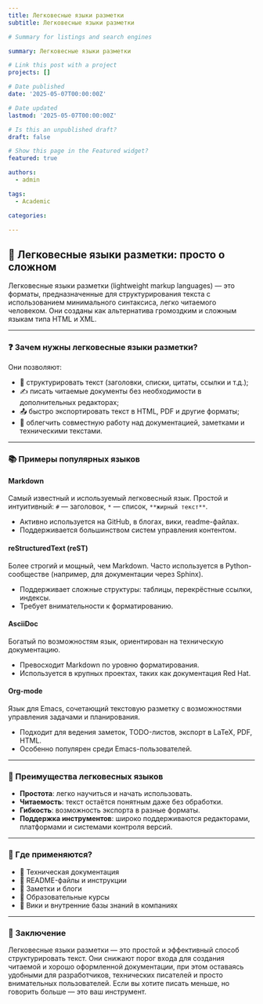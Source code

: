 ```yaml
---
title: Легковесные языки разметки
subtitle: Легковесные языки разметки

# Summary for listings and search engines

summary: Легковесные языки разметки

# Link this post with a project
projects: []

# Date published
date: '2025-05-07T00:00:00Z'

# Date updated
lastmod: '2025-05-07T00:00:00Z'

# Is this an unpublished draft?
draft: false

# Show this page in the Featured widget?
featured: true

authors:
  - admin

tags:
  - Academic

categories:
  
---
```


## 🧩 Легковесные языки разметки: просто о сложном

Легковесные языки разметки (lightweight markup languages) — это форматы, предназначенные для структурирования текста с использованием минимального синтаксиса, легко читаемого человеком. Они созданы как альтернатива громоздким и сложным языкам типа HTML и XML.

---

### ❓ Зачем нужны легковесные языки разметки?

Они позволяют:
- 📄 структурировать текст (заголовки, списки, цитаты, ссылки и т.д.);
- ✍️ писать читаемые документы без необходимости в дополнительных редакторах;
- 📤 быстро экспортировать текст в HTML, PDF и другие форматы;
- 🤝 облегчить совместную работу над документацией, заметками и техническими текстами.

---

### 📚 Примеры популярных языков

#### **Markdown**
Самый известный и используемый легковесный язык. Простой и интуитивный: `#` — заголовок, `*` — список, `**жирный текст**`.

- Активно используется на GitHub, в блогах, вики, readme-файлах.
- Поддерживается большинством систем управления контентом.

#### **reStructuredText (reST)**
Более строгий и мощный, чем Markdown. Часто используется в Python-сообществе (например, для документации через Sphinx).

- Поддерживает сложные структуры: таблицы, перекрёстные ссылки, индексы.
- Требует внимательности к форматированию.

#### **AsciiDoc**
Богатый по возможностям язык, ориентирован на техническую документацию.

- Превосходит Markdown по уровню форматирования.
- Используется в крупных проектах, таких как документация Red Hat.

#### **Org-mode**
Язык для Emacs, сочетающий текстовую разметку с возможностями управления задачами и планирования.

- Подходит для ведения заметок, TODO-листов, экспорт в LaTeX, PDF, HTML.
- Особенно популярен среди Emacs-пользователей.

---

### 🧠 Преимущества легковесных языков

- **Простота**: легко научиться и начать использовать.
- **Читаемость**: текст остаётся понятным даже без обработки.
- **Гибкость**: возможность экспорта в разные форматы.
- **Поддержка инструментов**: широко поддерживаются редакторами, платформами и системами контроля версий.

---

### 🔧 Где применяются?

- 📘 Техническая документация
- 🧾 README-файлы и инструкции
- 📝 Заметки и блоги
- 🧠 Образовательные курсы
- 📑 Вики и внутренние базы знаний в компаниях

---

### 📌 Заключение

Легковесные языки разметки — это простой и эффективный способ структурировать текст. Они снижают порог входа для создания читаемой и хорошо оформленной документации, при этом оставаясь удобными для разработчиков, технических писателей и просто внимательных пользователей. Если вы хотите писать меньше, но говорить больше — это ваш инструмент.

